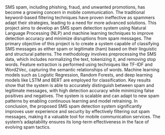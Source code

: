 SMS spam, including phishing, fraud, and unwanted promotions, has become a growing concern in mobile communication. The traditional keyword-based filtering techniques have proven ineffective as spammers adapt their strategies, leading to a need for more advanced solutions. This project aims to develop an SMS spam detection system using Natural Language Processing (NLP) and machine learning techniques to improve detection accuracy and minimize disruptions from spam messages.
The primary objective of this project is to create a system capable of classifying SMS messages as either spam or legitimate (ham) based on their linguistic and structural patterns. The methodology involves preprocessing the SMS data, which includes normalizing the text, tokenizing it, and removing stop words. Feature extraction is performed using techniques like TF-IDF and Word2Vec, capturing the semantic relationships of words. Machine learning models such as Logistic Regression, Random Forests, and deep learning models like LSTM and BERT are employed for classification.
Key results show that the system is able to accurately distinguish between spam and legitimate messages, with high detection accuracy while minimizing false positives and negatives. The system is scalable and can adapt to new spam patterns by enabling continuous learning and model retraining.
In conclusion, the proposed SMS spam detection system significantly improves user experience and security by effectively filtering out spam messages, making it a valuable tool for mobile communication services. The system’s adaptability ensures its long-term effectiveness in the face of evolving spam tactics.
